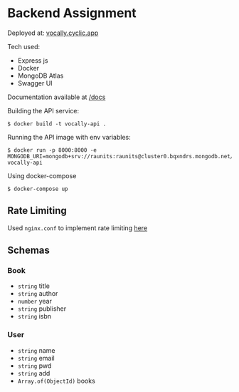 # Backend Assignment  
Deployed at: [vocally.cyclic.app](https://vocally.cyclic.app/)  

Tech used:
- Express js
- Docker
- MongoDB Atlas
- Swagger UI

Documentation available at [/docs](https://vocally.cyclic.app/docs)

Building the API service:
```
$ docker build -t vocally-api .
```

Running the API image with env variables:
```
$ docker run -p 8000:8000 -e MONGODB_URI=mongodb+srv://raunits:raunits@cluster0.bqxndrs.mongodb.net/books vocally-api
```

Using docker-compose
```
$ docker-compose up
```

## Rate Limiting  
Used `nginx.conf` to implement rate limiting [here](https://github.com/r0nz-29/vocally/blob/1b25259c6e5a7b51d47da43c12df09874efd312a/nginx/nginx.conf#L15)

## Schemas  
### Book  
- `string` title
- `string` author 
- `number` year 
- `string` publisher 
- `string` isbn 


### User  
- `string` name
- `string` email 
- `string` pwd 
- `string` add 
- `Array.of(ObjectId)` books 
